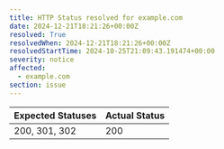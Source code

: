 ```yaml
---
title: HTTP Status resolved for example.com
date: 2024-12-21T18:21:26+00:00Z
resolved: True
resolvedWhen: 2024-12-21T18:21:26+00:00Z
resolvedStartTime: 2024-10-25T21:09:43.191474+00:00
severity: notice
affected:
  - example.com
section: issue
---
```


| Expected Statuses | Actual Status  |
|-------------------|----------------|
| 200, 301, 302 | 200 |
